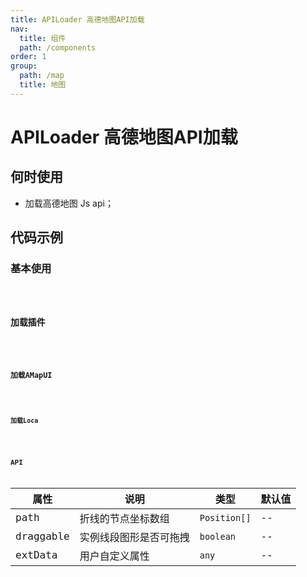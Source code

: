 ```yaml
---
title: APILoader 高德地图API加载
nav:
  title: 组件
  path: /components
order: 1
group:
  path: /map
  title: 地图
---
```


# APILoader 高德地图API加载

## 何时使用

- 加载高德地图 Js api；

## 代码示例

### 基本使用

<code src="./demo/demo-01.tsx" />

### 加载插件

<code src="./demo/demo-04.tsx" />

### 加载AMapUI

<code src="./demo/demo-02.tsx" />

### 加载Loca

<code src="./demo/demo-03.tsx" />



## API

| 属性 |说明|类型|默认值|
|-----|----|----|----|
|path| 折线的节点坐标数组 | `Position[]` | -- |
|draggable| 实例线段图形是否可拖拽 | `boolean` | -- |
|extData| 用户自定义属性 | `any` | -- |
